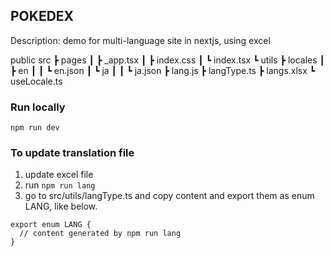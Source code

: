 ## POKEDEX
Description: demo for multi-language site in nextjs, using excel

public
src
 ┣ pages
 ┃ ┣ _app.tsx
 ┃ ┣ index.css
 ┃ ┗ index.tsx
 ┗ utils
   ┣ locales
   ┃ ┣ en
   ┃ ┃ ┗ en.json
   ┃ ┗ ja
   ┃ ┃ ┗ ja.json
   ┣ lang.js
   ┣ langType.ts
   ┣ langs.xlsx
   ┗ useLocale.ts

### Run locally
`npm run dev`

### To update translation file
1. update excel file
2. run `npm run lang`
3. go to src/utils/langType.ts and copy content and export them as enum LANG, like below.
```
export enum LANG {
  // content generated by npm run lang
}
```